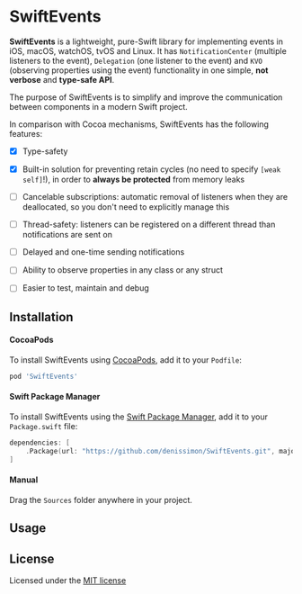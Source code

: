 SwiftEvents
===========

**SwiftEvents** is a lightweight, pure-Swift library for implementing events in iOS, macOS, watchOS, tvOS and Linux. It has `NotificationCenter` (multiple listeners to the event), `Delegation` (one listener to the event) and `KVO` (observing properties using the event) functionality in one simple, **not verbose** and **type-safe API**. 

The purpose of SwiftEvents is to simplify and improve the communication between components in a modern Swift project.

In comparison with Cocoa mechanisms, SwiftEvents has the following features:

- [x] Type-safety

- [x] Built-in solution for preventing retain cycles (no need to specify `[weak self]`!), in order to **always be protected** from memory leaks

- [ ] Cancelable subscriptions: automatic removal of listeners when they are deallocated, so you don't need to explicitly manage this

- [ ] Thread-safety: listeners can be registered on a different thread than notifications are sent on

- [ ] Delayed and one-time sending notifications

- [ ] Ability to observe properties in any class or any struct

- [ ] Easier to test, maintain and debug

Installation
------------

#### CocoaPods

To install SwiftEvents using [CocoaPods](https://cocoapods.org), add it to your `Podfile`:

```ruby
pod 'SwiftEvents'
```

#### Swift Package Manager

To install SwiftEvents using the [Swift Package Manager](https://swift.org/package-manager), add it to your `Package.swift` file:

```swift
dependencies: [
    .Package(url: "https://github.com/denissimon/SwiftEvents.git", majorVersion: 0)
]
```

#### Manual

Drag the `Sources` folder anywhere in your project.

Usage
-----

License
-------

Licensed under the [MIT license](https://github.com/denissimon/SwiftEvents/blob/master/LICENSE)
